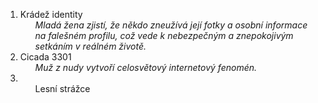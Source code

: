  <ol>
	 <li>Krádež identity
		<ul>
			<i>Mladá žena zjistí, že někdo zneužívá její fotky a osobní informace na falešném profilu, což vede k nebezpečným a znepokojivým setkáním v reálném životě.</i>
		</ul>
	<li>Cicada 3301
		<ul>
			<i>Muž z nudy vytvoří celosvětový internetový fenomén.</i>
		</ul>
	<li>
		<ul>Lesní strážce
			<i></i>
		</ul>

